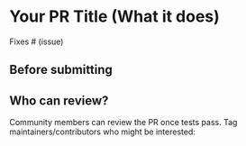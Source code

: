 # Your PR Title (What it does)

<!--
Thank you for contributing to LangChain! Your PR will appear in our release under the title you set. Please make sure it highlights your valuable contribution.

Replace this with a description of the change, the issue it fixes (if applicable), and relevant context. List any dependencies required for this change.

After you're done, someone will review your PR. They may suggest improvements. If no one reviews your PR within a few days, feel free to @-mention the same people again, as notifications can get lost.
-->

<!-- Remove if not applicable -->

Fixes # (issue)

## Before submitting

<!-- If you're adding a new integration, please include:

1. a test for the integration - favor unit tests that does not rely on network access.
2. an example notebook showing its use


See contribution guidelines for more information on how to write tests, lint
etc:

https://github.com/hwchase17/langchain/blob/master/.github/CONTRIBUTING.md
-->

## Who can review?

Community members can review the PR once tests pass. Tag maintainers/contributors who might be interested:

<!-- For a quicker response, figure out the right person to tag with @

  @hwchase17 - project lead

  Tracing / Callbacks
  - @agola11

  Async
  - @agola11

  DataLoaders
  - @eyurtsev

  Models
  - @hwchase17
  - @agola11

  Agents / Tools / Toolkits
  - @vowelparrot

  VectorStores / Retrievers / Memory
  - @dev2049
        
 -->
